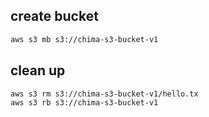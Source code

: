 ## create bucket 
```sh
aws s3 mb s3://chima-s3-bucket-v1
```

## clean up 
```sh
aws s3 rm s3://chima-s3-bucket-v1/hello.tx
aws s3 rb s3://chima-s3-bucket-v1
```